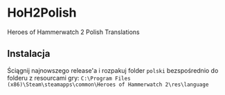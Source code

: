 # HoH2Polish
Heroes of Hammerwatch 2 Polish Translations


## Instalacja

Ściągnij najnowszego release'a i rozpakuj folder `polski` bezspośrednio do folderu z resourcami gry:
`C:\Program Files (x86)\Steam\steamapps\common\Heroes of Hammerwatch 2\res\language`
